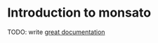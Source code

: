 # Introduction to monsato

TODO: write [great documentation](http://jacobian.org/writing/what-to-write/)
